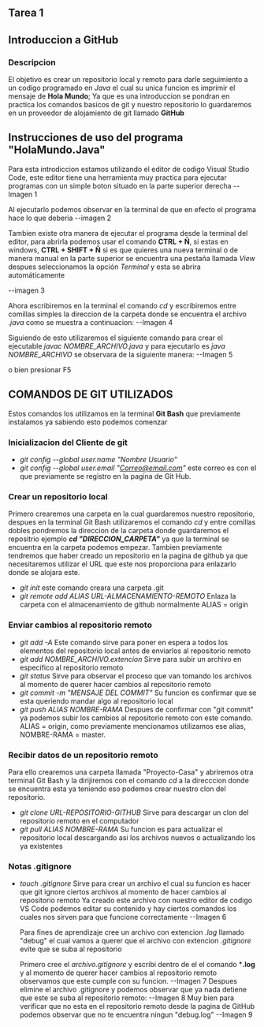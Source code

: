 ##   Tarea 1
## Introduccion a GitHub
### Descripcion 
El objetivo es crear un repositorio local y remoto para darle seguimiento a un codigo programado en 
*Java* el cual su unica funcion es imprimir el mensaje de **Hola Mundo**; Ya que es una introduccion 
se pondran en practica los comandos basicos de git y nuestro repositorio lo guardaremos en un proveedor 
de alojamiento de git llamado **GitHub** 

## Instrucciones de uso del programa "HolaMundo.Java"
Para esta introdiccion estamos utilizando el editor de codigo Visual Studio Code, este editor tiene una
herramienta muy practica para ejecutar programas con un simple boton situado en la parte superior derecha
-- Imagen 1

Al ejecutarlo podemos observar en la terminal de que en efecto el programa hace lo que deberia
--imagen 2

Tambien existe otra manera de ejecutar el programa desde la terminal del editor, para abrirla podemos usar
el comando **CTRL + Ñ**, si estas en windows, **CTRL + SHIFT + Ñ** si es que quieres una nueva terminal o
de manera manual en la parte superior se encuentra una pestaña llamada *View* despues seleccionamos la opción 
*Terminal* y esta se abrira automáticamente 

--imagen 3

Ahora escribiremos en la terminal el comando *cd* y escribiremos entre comillas simples la direccion de la carpeta 
donde se encuentra el archivo *.java* como se muestra a continuacion:
--Imagen 4

Siguiendo de esto utilizaremos el siguiente comando para crear el ejecutable *javac NOMBRE_ARCHIVO.java* 
y para ejecutarlo es *java NOMBRE_ARCHIVO* se observara de la siguiente manera:
--Imagen 5

o bien presionar F5

## COMANDOS DE GIT UTILIZADOS
Estos comandos los utilizamos en la terminal **Git Bash** que previamente instalamos ya sabiendo esto podemos
comenzar 
### Inicializacion del Cliente de git
+ *git config --global user.name "Nombre Usuario"* 
+ *git config --global user.email "Correo@email.com"* este correo es con el que previamente se registro en la pagina
                                                      de Git Hub.
### Crear un repositorio local
Primero crearemos una carpeta en la cual guardaremos nuestro repositorio, despues en la terminal Git Bash utilizaremos
el comando *cd* y entre comillas dobles pondremos la direccion de la carpeta donde guardaremos el repositrio ejemplo
***cd "DIRECCION_CARPETA"*** ya que la terminal se encuentra en la carpeta podemos empezar.
Tambien previamente tendremos que haber creado un repositorio en la pagina de github ya que necesitaremos utilizar
el URL que este nos proporciona para enlazarlo donde se alojara este.

+ *git init* este comando creara una carpeta .git
+ *git remote add ALIAS URL-ALMACENAMIENTO-REMOTO* Enlaza la carpeta con el almacenamiento de github normalmente ALIAS = origin

### Enviar cambios al repositorio remoto
+ *git add -A* Este comando sirve para poner en espera a todos los elementos del repositorio local antes de enviarlos al repositorio remoto
+ *git add NOMBRE_ARCHIVO.extencion* Sirve para subir un archivo en especifico al repositorio remoto
+ *git status* Sirve para observar el proceso que van tomando los archivos al momento de querer hacer cambios al repositorio remoto
+ *git commit -m "MENSAJE DEL COMMIT"* Su funcion es confirmar que se esta queriendo mandar algo al repositorio local
+ *git push ALIAS NOMBRE-RAMA* Despues de confirmar con "git commit" ya podemos subir los cambios al repositorio remoto con este comando.
  ALIAS = origin, como previamente mencionamos utilizamos ese alias, NOMBRE-RAMA = master.
### Recibir datos de un repositorio remoto
Para ello crearemos una carpeta llamada "Proyecto-Casa" y abriremos otra terminal Git Bash y la dirijiremos con el comando *cd* a la
direcccion donde se encuentra esta ya teniendo eso podemos crear nuestro clon del repositorio.
+ *git clone URL-REPOSITORIO-GITHUB* Sirve para descargar un clon del repositorio remoto en el computador
+ *git pull ALIAS NOMBRE-RAMA* Su funcion es para actualizar el repositorio local descargando asi los archivos nuevos o actualizando los
  ya existentes
   
### Notas .gitignore
+ *touch .gitignore* Sirve para crear un archivo el cual su funcion es hacer que git ignore ciertos archivos al momento de
  hacer cambios al repositorio remoto
Ya creado este archivo con nuestro editor de codigo VS Code podemos editar su contenido y hay ciertos comandos
los cuales nos sirven para que funcione correctamente
--Imagen 6

  Para fines de aprendizaje cree un archivo con extencion *.log* llamado "debug" el cual vamos a querer que el archivo con extencion *.gitignore*
  evite que se suba al repositorio

  Primero cree el *archivo.gitignore* y escribi dentro de el el comando ***.log** y al momento de querer hacer cambios al repositorio remoto
  observamos que este cumple con su funcion.
  --Imagen 7
  Despues elimine el archivo .gitignore y podemos observar que ya nada detiene que este se suba al repositorio remoto:
  --Imagen 8
  Muy bien para verificar que no esta en el repositorio remoto desde la pagina de GitHub podemos observar que no te encuentra ningun "debug.log"
  --Imagen 9

